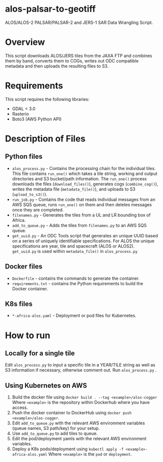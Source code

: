 # alos-palsar-to-geotiff
ALOS/ALOS-2 PALSAR/PALSAR-2 and JERS-1 SAR Data Wrangling Script. 

Overview
========

This script downloads ALOS/JERS tiles from the JAXA FTP and combines them by band, converts them to COGs, writes out ODC compatible metadata and then uploads the resulting files to S3. 

Requirements
========

This script requires the following libraries: 

* GDAL < 3.0
* Rasterio
* Boto3 (AWS Python API)


Description of Files
========

## Python files
* `alos_process.py` - Contains the processing chain for the individual tiles. This file contains `run_one()` which takes a tile string, working and output directories and S3 bucket/path information. The `run_one()` process downloads the files (`download_files()`), generates cogs (`combine_cog()`), writes the metadata file (`metadata_file()`), and uploads to S3 (`upload_to_s3()`). 
* `run_job.py` - Contains the code that reads individual messages from an AWS SQS queue, runs `run_one()` on them and then deletes messages once they are completed. 
* `filenames.py` - Generates the tiles from a UL and LR bounding box of Africa.
* `add_to_queue.py` - Adds the tiles from `filenames.py` to an AWS SQS queue.
* `get_uuid.py` - An ODC Tools script that generates an unique UUID based on a series of uniquely identifiable specifications. For ALOS the unique specifications are year, tile and spacecraft (ALOS or ALOS2). `get_uuid.py` is used within `metadata_file()` in `alos_process.py`

## Docker files
* `Dockerfile` - contains the commands to generate the container.
* `requirements.txt` - contains the Python requirements to build the Docker container.

## K8s files
* `*-africa-alos.yaml` - Deployment or pod files for Kubernetes.

How to run
========

## Locally for a single tile
Edit `alos_process.py` to input a specific tile in a YEAR/TILE string as well as S3 information if necessary, otherwise comment out. Run `alos_process.py` .

## Using Kubernetes on AWS
1. Build the docker file using `docker build . --tag <example>/alos-cogger` Where `<example>` is the repository within Dockerhub where you have access.
2. Push the docker container to DockerHub using `docker push <example>/alos-cogger`.
3. Edit `add_to_queue.py` with the relevant AWS environment variables (queue names, S3 path/key) for your setup. 
4. Use `add_to_queue.py` to add tiles to queue. 
5. Edit the pod/deployment yamls with the relevant AWS environment variables.
6. Deploy a K8s pods/deployment using `kubectl apply -f <example>-africa-alos.yaml` Where `<example>` is the `pod` or `deployment`.
